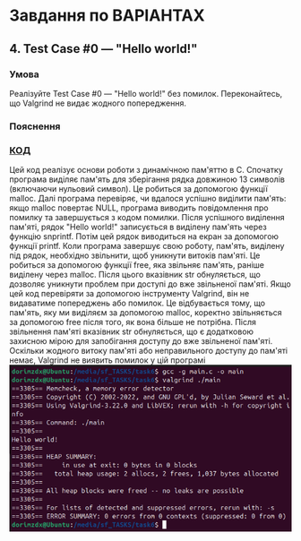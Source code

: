 # Завдання по ВАРІАНТАХ
## 4. Test Case #0 — "Hello world!"
### Умова 
Реалізуйте Test Case #0 — "Hello world!" без помилок. Переконайтесь, що Valgrind не видає жодного попередження.
### Пояснення
### [КОД](main.c)<br>
Цей код реалізує основи роботи з динамічною пам'яттю в C. Спочатку програма виділяє пам'ять для зберігання рядка довжиною 13 символів (включаючи нульовий символ). Це робиться за допомогою функції malloc. Далі програма перевіряє, чи вдалося успішно виділити пам'ять: якщо malloc повертає NULL, програма виводить повідомлення про помилку та завершується з кодом помилки.
Після успішного виділення пам'яті, рядок "Hello world!" записується в виділену пам'ять через функцію snprintf. Потім цей рядок виводиться на екран за допомогою функції printf.
Коли програма завершує свою роботу, пам'ять, виділену під рядок, необхідно звільнити, щоб уникнути витоків пам'яті. Це робиться за допомогою функції free, яка звільняє пам'ять, раніше виділену через malloc. Після цього вказівник str обнуляється, що дозволяє уникнути проблем при доступі до вже звільненої пам'яті.
Якщо цей код перевіряти за допомогою інструменту Valgrind, він не видаватиме попереджень або помилок. Це відбувається тому, що пам'ять, яку ми виділяєм за допомогою malloc, коректно звільняється за допомогою free після того, як вона більше не потрібна. Після звільнення пам'яті вказівник str обнуляється, що є додатковою захисною мірою для запобігання доступу до вже звільненої пам'яті. Оскільки жодного витоку пам'яті або неправильного доступу до пам'яті немає, Valgrind не виявить помилок у цій програмі <br>
![](Screenshot%20from%202025-04-18%2009-49-25.png)
